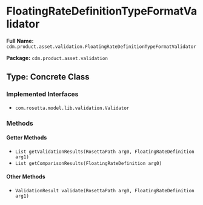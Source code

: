# FloatingRateDefinitionTypeFormatValidator

**Full Name:** `cdm.product.asset.validation.FloatingRateDefinitionTypeFormatValidator`

**Package:** `cdm.product.asset.validation`

## Type: Concrete Class

### Implemented Interfaces

- `com.rosetta.model.lib.validation.Validator`

### Methods

#### Getter Methods

- `List getValidationResults(RosettaPath arg0, FloatingRateDefinition arg1)`
- `List getComparisonResults(FloatingRateDefinition arg0)`

#### Other Methods

- `ValidationResult validate(RosettaPath arg0, FloatingRateDefinition arg1)`

